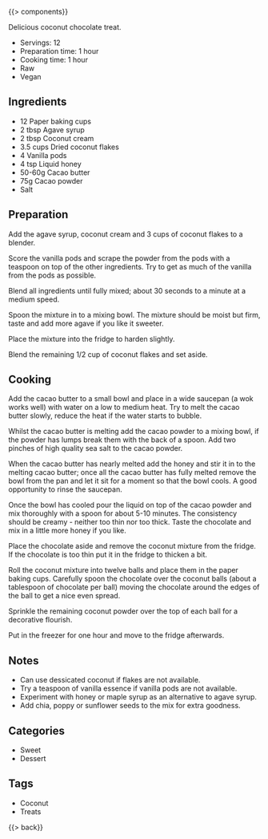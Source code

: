 {{> components}}

Delicious coconut chocolate treat.

* Servings: 12
* Preparation time: 1 hour
* Cooking time: 1 hour
* Raw
* Vegan

## Ingredients

* 12 Paper baking cups
* 2 tbsp Agave syrup
* 2 tbsp Coconut cream
* 3.5 cups Dried coconut flakes
* 4 Vanilla pods
* 4 tsp Liquid honey
* 50-60g Cacao butter
* 75g Cacao powder
* Salt

## Preparation

Add the agave syrup, coconut cream and 3 cups of coconut flakes to a blender.

Score the vanilla pods and scrape the powder from the pods with a teaspoon on top of the other ingredients. Try to get as much of the vanilla from the pods as possible.

Blend all ingredients until fully mixed; about 30 seconds to a minute at a medium speed.

Spoon the mixture in to a mixing bowl. The mixture should be moist but firm, taste and add more agave if you like it sweeter.

Place the mixture into the fridge to harden slightly.

Blend the remaining 1/2 cup of coconut flakes and set aside.

## Cooking

Add the cacao butter to a small bowl and place in a wide saucepan (a wok works well) with water on a low to medium heat. Try to melt the cacao butter slowly, reduce the heat if the water starts to bubble.

Whilst the cacao butter is melting add the cacao powder to a mixing bowl, if the powder has lumps break them with the back of a spoon. Add two pinches of high quality sea salt to the cacao powder.

When the cacao butter has nearly melted add the honey and stir it in to the melting cacao butter; once all the cacao butter has fully melted remove the bowl from the pan and let it sit for a moment so that the bowl cools. A good opportunity to rinse the saucepan.

Once the bowl has cooled pour the liquid on top of the cacao powder and mix thoroughly with a spoon for about 5-10 minutes. The consistency should be creamy - neither too thin nor too thick. Taste the chocolate and mix in a little more honey if you like.

Place the chocolate aside and remove the coconut mixture from the fridge. If the chocolate is too thin put it in the fridge to thicken a bit.

Roll the coconut mixture into twelve balls and place them in the paper baking cups. Carefully spoon the chocolate over the coconut balls (about a tablespoon of chocolate per ball) moving the chocolate around the edges of the ball to get a nice even spread.

Sprinkle the remaining coconut powder over the top of each ball for a decorative flourish.

Put in the freezer for one hour and move to the fridge afterwards.

## Notes

* Can use dessicated coconut if flakes are not available.
* Try a teaspoon of vanilla essence if vanilla pods are not available.
* Experiment with honey or maple syrup as an alternative to agave syrup.
* Add chia, poppy or sunflower seeds to the mix for extra goodness.

## Categories

* Sweet
* Dessert

## Tags

* Coconut
* Treats

{{> back}}
